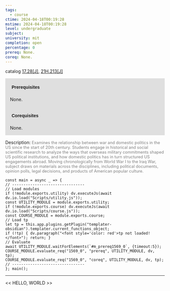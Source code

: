 ```yaml
---
tags:
  - course
ctime: 2024-04-18T00:19:28
mstime: 2024-04-18T00:19:28
level: undergraduate
subject: 
university: mit
completion: open
percentage: 0
prereq: None.
coreq: None.
---
```


catalog [17.28[J]](http://student.mit.edu/catalog/m17a.html#17.28), [21H.213[J]](http://student.mit.edu/catalog/m21Ha.html#21H.213)

<span style="display: block; padding: 15px; background-color: rgb(100, 100, 100, 0.2);"><font id="m_prereq1569_0" style="display: block; font-family: Arial, sans-serif; font-weight: bold; padding: 5px">Prerequisites</font><br><span id="prereq1569_0">None.</span></span>
<span style="display: block; padding: 15px; background-color: rgb(100, 100, 100, 0.2);"><font id="m_coreq1569_0" style="display: block; font-family: Arial, sans-serif; font-weight: bold; padding: 5px">Corequisites</font><br><span id="coreq1569_0">None.</span></span>

<font style="">Description:</font>
<font style="color: grey; font-size: 0.8rem;">Examines the relationship between war and domestic politics in the US since the start of 20th century. Students engage in historical and social scientific research to analyze the ways that overseas military commitments shaped US political institutions, and how domestic politics has in turn structured US engagements abroad. Moving chronologically from World War I to the Iraq War, subject draws on materials across the disciplines, including political documents, opinion polls, legal decisions, and products of American popular culture.</font>

```dataviewjs
const main = async _ => {
// --------------------------------
// Load modules
if (!module.exports.utility) dv.executeJs(await dv.io.load("Scripts/utility.js"));
const UTILITY_MODULE = module.exports.utility;
if (!module.exports.course) dv.executeJs(await dv.io.load("Scripts/course.js"));
const COURSE_MODULE = module.exports.course;
// Load tp
let tp = this.app.plugins.getPlugin("templater-obsidian").templater.current_functions_object;
if (!tp) { dv.paragraph("<font style='color: red'>tp not loaded!</font>"); return; }
// Evaluate
await UTILITY_MODULE.waitForElements(`#m_prereq1569_0`, {timeout:5});
COURSE_MODULE.evaluate_req("1569_0", "prereq", UTILITY_MODULE, dv, tp);
COURSE_MODULE.evaluate_req("1569_0", "coreq", UTILITY_MODULE, dv, tp);
// --------------------------------
}; main();
```

---

<< HELLO, WORLD >>

